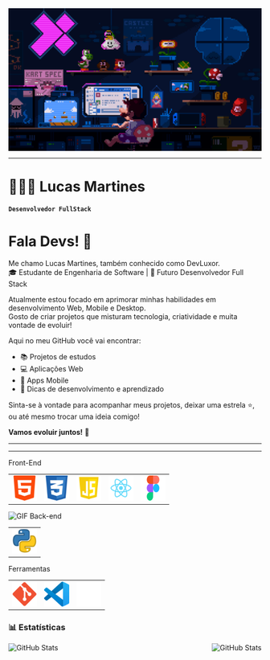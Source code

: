 <!-- Imagem no topo do Site -->
<div>
<img align="center" alt="Header" src="https://github.com/DevLuxor08/DevLuxor08/blob/main/GIF/GifMario.gif" />
</div>

<!-- Barra de Enfeite -->
<div><hr></div>

<!-- Nome em Destaque -->
# 👩🏻‍💻 Lucas  Martines

<!-- Destaque em borda -->
**`Desenvolvedor FullStack`**


 <!-- Texto informativo -->
<div>

# Fala Devs! 👋

Me chamo Lucas Martines, também conhecido como DevLuxor.<br>🎓 Estudante de Engenharia de Software | 🚀 Futuro Desenvolvedor Full Stack

Atualmente estou focado em aprimorar minhas habilidades em desenvolvimento Web, Mobile e Desktop.  
Gosto de criar projetos que misturam tecnologia, criatividade e muita vontade de evoluir!

Aqui no meu GitHub você vai encontrar:
- 📚 Projetos de estudos
- 💻 Aplicações Web
- 📱 Apps Mobile
- 📌 Dicas de desenvolvimento e aprendizado

Sinta-se à vontade para acompanhar meus projetos, deixar uma estrela ⭐, ou até mesmo trocar uma ideia comigo!

**Vamos evoluir juntos!** 🚀
</div>

<!-- Barra de Enfeite -->
<div><hr></div>


<!-- Barra de Enfeite -->
<div><hr></div>

<!-- Front-End -->
<div>
Front-End
<table>
<tr>
 
<td><a href="https://www.w3schools.com/html/" target=”_blank”><img src="https://github.com/DevLuxor08/DevLuxor08/blob/main/img/HTML1.png?raw=true" width="50px" height="50px"/></td>
<td><a href="https://www.w3schools.com/css/" target=”_blank”><img src="https://github.com/DevLuxor08/DevLuxor08/blob/main/img/css3.png?raw=true" width="50px" height="50px"/></td>
<td><a href="https://www.w3schools.com/js/default.asp/" target=”_blank”><img src="https://github.com/DevLuxor08/DevLuxor08/blob/main/img/js.png?raw=true" width="50px" height="50px"/></td>
<td><a href="https://pt-br.react.dev/" target=”_blank”><img src="https://github.com/DevLuxor08/DevLuxor08/blob/main/img/react.png" width="50px" height="50px"/></td>
 <td><a href="https://www.figma.com/pt-br/" target=”_blank”><img src="https://github.com/DevLuxor08/DevLuxor08/blob/main/img/FigmaLogo.png" width="50px" height="50px"/></td>
</tr>
</table>
</div>

<!-- Back-End -->
<div>
 <table>
<!-- GIF Rotativo -->
 <img height="20" alt="GIF" src="https://github.com/joaopauloaramuni/joaopauloaramuni/blob/main/img/skills.gif?raw=true"/>&nbsp;Back-end
<td><a href="https://www.python.org/" target=”_blank”><img src="https://github.com/DevLuxor08/DevLuxor08/blob/main/img/python.png?raw=true" width="50px" height="50px"/></td>
 
 </table>
</div>

<!-- Ferramentas -->
<div>
 <table>
  Ferramentas
  <td><a href="https://git-scm.com/" target=”_blank”><img src="https://github.com/DevLuxor08/DevLuxor08/blob/main/img/GitPng.png?raw=true" width="50px" height="50px"/></td>
  <td><a href="https://code.visualstudio.com/" target=”_blank”><img src="https://github.com/DevLuxor08/DevLuxor08/blob/main/img/VisualStudioIconPng.png?raw=true" width="50px" height="50px"/></td>
   <td><a href="https://github.com" target=”_blank”><img src="https://github.com/DevLuxor08/DevLuxor08/blob/main/img/github2.png?raw=true" width="50px" height="50px"/></td> 
 </table>
</div>

<!-- Linguagens Usadas - Demonstrativo -->
### 📊 Estatísticas

<p>
  <img 
    align="left" 
    alt="GitHub Stats" 
    height="200" 
    style="padding-right: 10px;" 
    src="https://github-readme-stats.vercel.app/api?username=Devluxor08&show_icons=true&theme=tokyonight&include_all_commits=true&locale=pt-br" 
  />

<img 
      align="right" 
      alt="GitHub Stats" 
      height="200" 
      src="https://github-readme-stats.vercel.app/api/top-langs/?username=Devluxor08&theme=tokyonight&layout=compact&custom_title=Tecnologias&langs_count=9" 
  />

</p>

